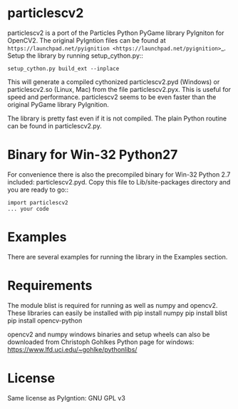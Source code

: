 particlescv2
============

particlescv2 is a port of the Particles Python PyGame library PyIgniton for
OpenCV2. The original PyIgntion files can be found at 
`https://launchpad.net/pyignition <https://launchpad.net/pyignition>`_. 
Setup the library by running setup_cython.py::

    setup_cython.py build_ext --inplace

This will generate a compiled cythonized particlescv2.pyd (Windows) or particlescv2.so (Linux, Mac)
from the file particlescv2.pyx. This is useful for speed and performance.
particlescv2 seems to be even faster than the original PyGame library PyIgnition.

The library is pretty fast even if it is not compiled. The plain Python 
routine can be found in particlescv2.py. 

Binary for Win-32 Python27
==========================
For convenience there is also the precompiled binary for Win-32 Python 2.7
included: particlescv2.pyd. Copy this file to Lib/site-packages directory
and you are ready to go::

    import particlescv2
    ... your code

Examples
========
There are several examples for running the library in the Examples section.

Requirements
============
The module blist is required for running as well as numpy and opencv2.
These libraries can easily be installed with
pip install numpy
pip install blist
pip install opencv-python

opencv2 and numpy windows binaries and setup wheels can also be downloaded from
Christoph Gohlkes Python page for windows:
https://www.lfd.uci.edu/~gohlke/pythonlibs/

License
=======
Same license as PyIgntion: GNU GPL v3 
